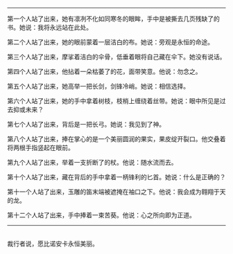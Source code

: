 
---
第一个人站了出来，她有凛冽不化如同寒冬的眼眸，手中是被撕去几页残缺了的书。她说：我将永远站在此处。

第二个人站了出来，她的眼前蒙着一层洁白的布。她说：旁观是永恒的命途。

第三个人站了出来，摩挲着洁白的伞骨，低垂着眼将自己藏在伞下。她没有说话。

第四个人站了出来，他拈着一朵枯萎了的花，面带笑意。他说：勿念之。

第五个人站了出来，她高举一把长剑，剑锋冷峭。她说：相信选择。

第六个人站了出来，她的手中拿着树枝，枝梢上缠绕着丝带。她说：眼中所见是过去抑或未来？

第七个人站了出来，背后是一把长弓。她说：我见到了神。

第八个人站了出来，捧在掌心的是一个美丽圆润的果实，果皮绽开裂口。他交叠着将两根手指竖起在眼前。

第九个人站了出来，举着一支折断了的杖。他说：随水流而去。

第十个人站了出来，藏在背后的手中拿着一柄锋利的匕首。她说：什么是正确的？

第十一个人站了出来，玉雕的笛末端被遮掩在袖口之下。他说：我会成为翱翔于天的龙。

第十二个人站了出来，手中捧着一束苦葵。他说：心之所向即为正道。

---
<br>
裁行者说，愿比诺安卡永恒美丽。
